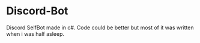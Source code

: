 # Discord-Bot
Discord SelfBot made in c#. Code could be better but most of it was written when i was half asleep.

